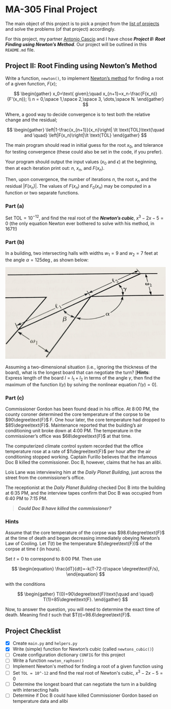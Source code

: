 # MA-305 Final Project

The main object of this project is to pick a project from the [list of projects](https://drive.google.com/file/d/1uu50InrSzw6umkXOIvHz8SUAgQlYyXd0/view?usp=drive_link) and solve the problems (of that project) accordingly.

For this project, my partner [Antonio Cascio](https://www.linkedin.com/in/antonio-cascio
) and I have chose ***Project II: Root Finding using Newton’s Method***. Our project will be outlined in this `README.md` file.

## Project II: Root Finding using Newton’s Method
Write a function, `newton()`, to implement [Newton’s method](https://en.wikipedia.org/wiki/Newton%27s_method) for finding a root of a given function, $F(x)$;

$$
\begin{gather}
x_0=\text{ given};\quad x_{n+1}=x_n-\frac{F(x_n)}{F'(x_n)}; \\
n = 0,\space 1,\space 2,\space 3, \dots,\space N.
\end{gather}
$$

Where, a good way to decide convergence is to test both the relative change and the residual;

$$
\begin{gather}
\left|1-\frac{x_{n+1}}{x_n}\right| \lt \text{TOL}\text{\quad and \quad} \left|F(x_n)\right|\lt \text{TOL}
\end{gather}
$$

The main program should read in initial guess for the root $x_0$, and tolerance for testing convergence (these could also be set in the code, if you prefer).

Your program should output the input values ($x_0$ and $\epsilon$) at the beginning, then at each iteration print out: $n$, $x_n$, and $F(x_n)$.

Then, upon convergence, the number of iterations $n$, the root $x_n$ and the residual $|F(x_n)|$. The values of $F(x_n)$ and $F_0(x_n)$ may be computed in a function or two separate functions.

### Part (a)

Set $\text{TOL} = 10^{-12}$, and find the real root of the ***************Newton’s cubic***************, $x^3-2x-5=0$ (the only equation Newton ever bothered to solve with his method, in 1671!)

### Part (b)

In a building, two intersecting halls with widths $w_1=9$ and $w_2=7$ feet at the angle $\alpha = 125\deg$, as shown below:

![Alt text](<src/project 2 figure.png>)

Assuming a two-dimensional situation (i.e., ignoring the thickness of the board), what is the longest board that can negotiate the turn? $[$**Hints**: Express length of the board $l = l_1 + l_2$ in terms of the angle $\gamma$, then find the maximum of the function $l(\gamma)$ by solving the nonlinear equation $l'(\gamma) = 0$$]$.

### Part (c)

Commissioner Gordon has been found dead in his office. At 8:00 PM, the county coroner determined the core temperature of the corpse to be $90\degree\text{F}$   F. One hour later, the core temperature had dropped to $85\degree\text{F}$. Maintenance reported that the building’s air conditioning unit broke down at 4:00 PM. The temperature in the commissioner’s office was $68\degree\text{F}$ at that time.

The computerized climate control system recorded that the office temperature rose at a rate of $1\degree\text{F}$ per hour after the air conditioning stopped working. Captain Furillo believes that the infamous Doc B killed the commissioner. Doc B, however, claims that he has an alibi.

Lois Lane was interviewing him at the *Daily Planet Building*, just across the street from the commissioner’s office.

The receptionist at the *Daily Planet Building* checked Doc B into the building at 6:35 PM, and the interview tapes confirm that Doc B was occupied from 6:40 PM to 7:15 PM.

> ***Could Doc B have killed the commissioner?***
>

### Hints

Assume that the core temperature of the corpse was $98.6\degree\text{F}$ at the time of death and began
decreasing immediately obeying Newton’s Law of Cooling. Let $T(t)$ be the temperature $(\degree\text{F})$ of the corpse at time $t$ (in hours).

Set $t=0$ to correspond to 8:00 PM. Then use

$$
\begin{equation}
\frac{dT}{dt}=-k(T-72-t)\space \degree\text{F/s},
\end{equation}
$$

with the conditions

$$
\begin{gather}
T(0)=90\degree\text{F}\text{\quad and \quad} T(1)=85\degree\text{F}.
\end{gather}
$$

Now, to answer the question, you will need to determine the exact time of death. Meaning find $t$ such that $T(t)=98.6\degree\text{F}$.


## Project Checklist

- [x]  Create `main.py` and `helpers.py`
- [x]  Write (simple) function for Newton’s cubic (called `newtons_cubic()`)
- [ ]  Create configuration dictionary `CONFIG` for this project
- [ ]  Write a function `newton_raphson()`
- [ ]  Implement Newton's method for finding a root of a given function using
- [ ]  Set `TOL = 10^-12` and find the real root of Newton's cubic, $x^3 - 2x - 5 = 0$
- [ ]  Determine the longest board that can negotiate the turn in a building with intersecting halls
- [ ]  Determine if Doc B could have killed Commissioner Gordon based on temperature data and alibi
